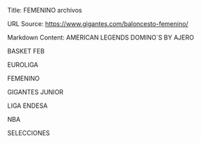 Title: FEMENINO archivos

URL Source: https://www.gigantes.com/baloncesto-femenino/

Markdown Content:
AMERICAN LEGENDS DOMINO´S BY AJERO

BASKET FEB

EUROLIGA

FEMENINO

GIGANTES JUNIOR

LIGA ENDESA

NBA

SELECCIONES

